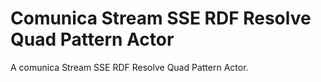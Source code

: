 # Comunica Stream SSE RDF Resolve Quad Pattern Actor

A comunica Stream SSE RDF Resolve Quad Pattern Actor.
